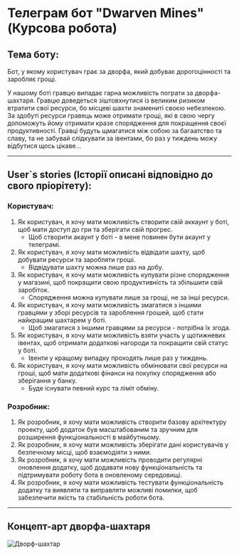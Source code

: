# Телеграм бот "Dwarven Mines" (Курсова робота)
## Тема боту:  
Бот, у якому користувач грає за дворфа, який добуває дорогоцінності та заробляє грощі.  


У нашому боті гравцю випадає гарна можливість пограти за дворфа-шахтаря. Гравцю доведеться зіштовхнутися із великим ризиком втратити свої ресурси, бо місцеві шахти
знамениті своєю небезпекою. За здобуті ресурси гравець може отримати грощі, які в свою чергу допоможуть йому отримати кразе спорядження для покращення своєї продуктивності. Гравці будуть щмагатися між собою за багаатство та славу, та не забувай слідкувати за івентами, бо раз у тиждень можу відбутися щось цікаве...  
***
## User`s stories (Історії описані відповідно до свого пріорітету):
### Користувач:  
1. Як користувач, я хочу мати можливість створити свій аккаунт у боті, щоб мати доступ до гри та зберігати свій прогрес.  
   * Щоб створити акаунт у боті - в мене повинен бути акаунт у телеграмі.
2. Як користувач, я хочу мати можливість відвідати шахту, щоб добувати ресурси та заробляти гроші.  
   * Відвідувати шахту можна лише раз на добу.
3. Як користувач, я хочу мати можливість купувати різне спорядження у магазині, щоб покращити свою продуктивність та збільшити свій заробіток.  
   * Спорядження можна купувати лише за грощі, не за інші ресурси.
4. Як користувач, я хочу мати можливість змагатися з іншими гравцями у зборі ресурсів та зароблення грошей, щоб стати найкращим шахтарем у боті.  
   * Щоб змагатися з іншими гравцями за ресурси - потрібна їх згода.
5. Як користувач, я хочу мати можливість взяти участь у щотижневих івентах, щоб отримати додаткові нагороди та покращити свій статус у боті.  
   * Івенти у кращому випадку проходять лише раз у тиждень.
6. Як користувач, я хочу мати можливість обмінювати свої ресурси на гроші, щоб мати додаткові фінанси на покупку спорядження або зберігання у банку.  
   * Буде існувати певний курс та ліміт обміну.
  
### Розробник:
1. Як розробник, я хочу мати можливість створити базову архітектуру проекту, щоб додаток був масштабованим та зручним для розширення функціональності в майбутньому.  
2. Як розробник, я хочу мати можливість зберігати дані користувачів у безпечному місці, щоб взаємодіяти з ними.
3. Як розробник, я хочу мати можливість проводити регулярні оновлення додатку, щоб додавати нову функціональність та підтримувати роботу бота в оновленому середовищі.
4. Як розробник, я хочу мати можливість тестувати функціональність додатку та виявляти та виправляти можливі помилки, щоб забезпечити якість та стабільність роботи бота.
***
## Концепт-арт дворфа-шахтаря
![Дворф-шахтар](https://i.imgur.com/OtjX8HU.png)
